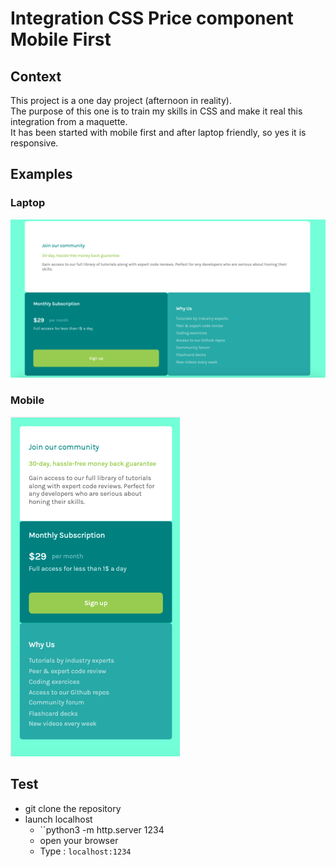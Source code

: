 # Integration CSS Price component Mobile First
## Context
This project is a one day project (afternoon in reality).
<br /> The purpose of this one is to train my skills in CSS and make it real this integration from a maquette.
<br /> It has been started with mobile first and after laptop friendly, so yes it is responsive.

## Examples
### Laptop
![laptop version](https://github.com/ThibautBernard/Price-component-integration-css/blob/main/first.png)
### Mobile
![mobile version](https://github.com/ThibautBernard/Price-component-integration-css/blob/main/second.png)

## Test
* git clone the repository
* launch localhost
  * ``python3 -m http.server 1234
  * open your browser
  * Type : ``localhost:1234``
